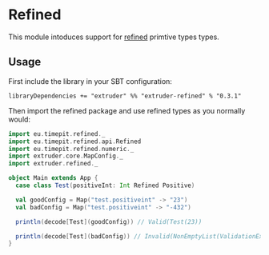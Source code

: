 # Refined
This module intoduces support for [refined](https://github.com/fthomas/refined) primtive types types.

## Usage
First include the library in your SBT configuration:
```
libraryDependencies += "extruder" %% "extruder-refined" % "0.3.1"
```
Then import the refined package and use refined types as you normally would:
```scala
import eu.timepit.refined._
import eu.timepit.refined.api.Refined
import eu.timepit.refined.numeric._
import extruder.core.MapConfig._
import extruder.refined._

object Main extends App {
  case class Test(positiveInt: Int Refined Positive)

  val goodConfig = Map("test.positiveint" -> "23")
  val badConfig = Map("test.positiveint" -> "-432")

  println(decode[Test](goodConfig)) // Valid(Test(23))

  println(decode[Test](badConfig)) // Invalid(NonEmptyList(ValidationException(Could not parse value '-432' at 'test.positiveint': Predicate failed: (-432 > 0).)))
}
```
